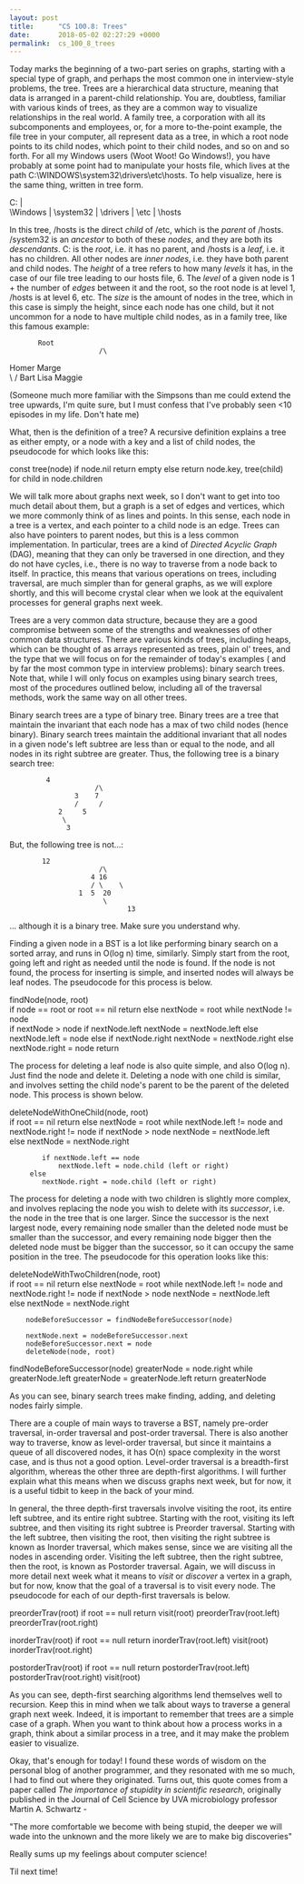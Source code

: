 ```yaml
---
layout: post
title:      "CS 100.8: Trees"
date:       2018-05-02 02:27:29 +0000
permalink:  cs_100_8_trees
---
```



Today marks the beginning of a two-part series on graphs, starting with a special type of graph, and perhaps the most common one in interview-style problems, the tree. Trees are a hierarchical data structure, meaning that data is arranged in a parent-child relationship. You are, doubtless, familiar with various kinds of trees, as they are a common way to visualize relationships in the real world. A family tree, a corporation with all its subcomponents and employees, or, for a more to-the-point example, the file tree in your computer, all represent data as a tree, in which a root node points to its child nodes, which point to their child nodes, and so on and so forth. For all my Windows users (Woot Woot! Go Windows!), you have probably at some point had to manipulate your hosts file, which lives at the path C:\WINDOWS\system32\drivers\etc\hosts. To help visualize, here is the same thing, written in tree form. 

 C: 
  |  
	\Windows 
	|
	\system32 
	|
	\drivers 
	| 
	\etc 
	| 
	\hosts



In this tree, /hosts is the direct *child* of /etc, which is the *parent* of /hosts. /system32 is an *ancestor* to both of these *nodes*, and they are both its *descendants*. C: is the *root*, i.e. it has no parent, and /hosts is a *leaf*, i.e. it has no children. All other nodes are *inner nodes*, i.e. they have both parent and child nodes. The *height* of a tree refers to how many *levels* it has, in the case of our file tree leading to our hosts file, 6. The *level* of a given node is 1 + the number of *edges* between it and the root, so the root node is at level 1, /hosts is at level 6, etc. The *size* is the amount of nodes in the tree, which in this case is simply the height, since each node has one child, but it not uncommon for  a node to have multiple child nodes, as in a family tree, like this famous example: 

           Root
						  /\
Homer Marge  
      \              /
Bart Lisa Maggie  

(Someone much more familiar with the Simpsons than me could extend the tree upwards, I'm quite sure, but I must confess that I've probably seen <10 episodes in my life. Don't hate me)



What, then is the definition of a tree? A recursive definition explains a tree as either empty, or a node with a key and a list of child nodes, the pseudocode for which looks like this: 

const tree(node) 
   if node.nil 
	    return empty 
	 else 
	     return node.key, tree(child) for child in node.children 
			 
We will talk more about graphs next week, so I don't want to get into too much detail about them, but a graph is a set of edges and vertices, which we more commonly think of as lines and points. In this sense, each node in a tree is a vertex, and each pointer to a child node is an edge. Trees can also have pointers to parent nodes, but this is a less common implementation. In particular, trees are a kind of *Directed Acyclic Graph* (DAG), meaning that they can only be traversed in one direction, and they do not have cycles, i.e., there is no way to traverse from a node back to itself. In practice, this means that various operations on trees, including traversal, are much simpler than for general graphs, as we will explore shortly, and this will become crystal clear when we look at the equivalent processes for general graphs next week.
			 
			 
Trees are a very common data structure, because they are a good compromise between some of the strengths and weaknesses of other common data structures. There are various kinds of trees, including heaps, which can be thought of as arrays represented as trees, plain ol' trees, and the type that we will focus on for the remainder of today's examples ( and by far the most common type in interview problems): binary search trees. Note that, while I will only focus on examples using binary search trees, most of the procedures outlined below, including all of the traversal methods, work the same way on all other trees.

Binary search trees are a type of binary tree. Binary trees are a tree that maintain the invariant that each node has a max of two child nodes (hence binary). Binary search trees maintain the additional invariant that all nodes in a given node's left subtree are less than or equal to the node, and all nodes in its right subtree are greater.  Thus, the following tree is a binary search tree: 

             4 
						 /\
					3    7
					/     / 
				2     5 
				 \
				  3 
					
But, the following tree is not...: 

            12 
						  /\ 
						4 16 
						/ \    \ 
					 1	5  20 
					       \ 
								 13 

... although it is a binary tree. Make sure you understand why.   

Finding a given node in a BST is a lot like performing binary search on a sorted array, and runs in O(log n) time, similarly. Simply start from the root, going left and right as needed until the node is found. If the node is not found, the process for inserting is simple, and inserted nodes will always be leaf nodes. The pseudocode for this process is below. 

findNode(node, root)  
    if node == root  or root == nil
		    return 
	 else 
	     nextNode = root 
			 while nextNode != node  
			     if nextNode > node 
					     if nextNode.left
					         nextNode = nextNode.left 
							else 
							    nextNode.left = node 
					else 
					    if nextNode.right 
							    nextNode = nextNode.right 
						 else 
						    nextNode.right = node 
			return  
			
The process for deleting a leaf node is also quite simple, and also O(log n). Just find the node and delete it. Deleting a node with one child is similar, and involves setting the child node's parent to be the parent of the deleted node. This process is shown below. 

deleteNodeWithOneChild(node, root)  
    if root == nil
		    return 
	 else 
	     nextNode = root 
			 while nextNode.left != node  and nextNode.right != node
			     if nextNode > node
					     nextNode = nextNode.left  
					else 
							nextNode = nextNode.right 
			
			if nextNode.left == node 
			    nextNode.left = node.child (left or right) 
		 else 
		    nextNode.right = node.child (left or right) 
				
The process for deleting a node with two children is slightly more complex, and involves replacing the node you wish to delete with its *successor*, i.e. the node in the tree that is one larger. Since the successor is the next largest node, every remaining node smaller than the deleted node must be smaller than the successor, and every remaining node bigger then the deleted node must be bigger than the successor, so it can occupy the same position in the tree. The pseudocode for this operation looks like this: 


deleteNodeWithTwoChildren(node, root)  
    if root == nil
		    return 
	 else 
	     nextNode = root 
			 while nextNode.left != node  and nextNode.right != node
			     if nextNode > node
					     nextNode = nextNode.left  
					else 
							nextNode = nextNode.right 
			
		nodeBeforeSuccessor = findNodeBeforeSuccessor(node) 
		
		nextNode.next = nodeBeforeSuccessor.next 
		nodeBeforeSuccessor.next = node 
		deleteNode(node, root) 
		

findNodeBeforeSuccessor(node) 
    greaterNode = node.right 
		while greaterNode.left
		    greaterNode = greaterNode.left 
		return greaterNode 
		
As you can see, binary search trees make finding, adding, and deleting nodes fairly simple. 

There are a couple of main ways to traverse a BST, namely pre-order traversal, in-order traversal and post-order traversal. There is also another way to traverse, know as level-order traversal, but since it maintains a queue of all discovered nodes, it has O(n) space complexity in the worst case, and is thus not a good option. Level-order traversal is a breadth-first algorithm, whereas the other three are depth-first algorithms. I will further explain what this means when we discuss graphs next week, but for now, it is a useful tidbit to keep in the back of your mind. 

In general, the three depth-first traversals involve visiting the root, its entire left subtree, and its entire right subtree. 
Starting with the root, visiting its left subtree, and then visiting its right subtree is Preorder traversal. Starting with the left subtree, then visiting the root, then visiting the right subtree is known as Inorder traversal, which makes sense, since we are visiting all the nodes in ascending order. Visiting the left subtree, then the right subtree, then the root, is known as Postorder traversal. Again, we will discuss in more detail next week what it means to *visit* or *discover* a vertex in  a graph, but for now, know that the goal of a traversal is to visit every node. The pseudocode for each of our depth-first traversals is below. 

preorderTrav(root) 
    if root == null 
		    return
    visit(root) 
		preorderTrav(root.left) 
		preorderTrav(root.right) 
		
inorderTrav(root) 
    if root == null 
		    return 
	 inorderTrav(root.left)
	 visit(root) 
	 inorderTrav(root.right) 
	 
	 
postorderTrav(root) 
    if root == null 
		    return
		postorderTrav(root.left) 
		postorderTrav(root.right)
		visit(root)  
		
As you can see, depth-first searching algorithms lend themselves well to recursion. Keep this in mind when we talk about ways to traverse a general graph next week. Indeed, it is important to remember that trees are a simple case of a graph. When you want to think about how a process works in a graph, think about a similar process in a tree, and it may make the problem easier to visualize.  

Okay, that's enough for today! I found these words of wisdom on the personal blog of another programmer, and they resonated with me so much, I had to find out where they originated. Turns out, this quote comes from a paper called *The importance of stupidity in scientific research*, originally published in the Journal of Cell Science by UVA microbiology professor Martin A. Schwartz  - 

"The more comfortable we become with being stupid, the deeper we will wade into the unknown and the more likely we are to make big discoveries" 

Really sums up my feelings about computer science! 

Til next time! 

		
		


